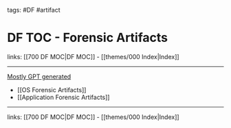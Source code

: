 tags: #DF #artifact

# DF TOC - Forensic Artifacts

links: [[700 DF MOC|DF MOC]] - [[themes/000 Index|Index]]

---
[Mostly GPT generated](https://chatgpt.com/g/g-Kk6yZmkRr-contextual-forensics-helper)

* [[OS Forensic Artifacts]]
* [[Application Forensic Artifacts]]

---
links: [[700 DF MOC|DF MOC]] - [[themes/000 Index|Index]]